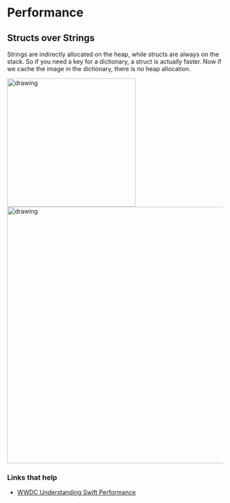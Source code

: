 # Performance

## Structs over Strings

Strings are indirectly allocated on the heap, while structs are always on the stack. So if you need a key for a dictionary, a struct is actually faster. Now if we cache the image in the dictionary, there is no heap allocation.

<img src="https://github.com/jrasmusson/ios-starter-kit/blob/master/advanced/images/string-key.png" alt="drawing" width="300"/>

<img src="https://github.com/jrasmusson/ios-starter-kit/blob/master/advanced/images/structs-over-strings.png" alt="drawing" width="600"/>

### Links that help

- [WWDC Understanding Swift Performance](https://developer.apple.com/videos/play/wwdc2016/416/)



